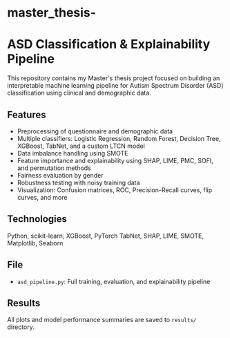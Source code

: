 # master_thesis-

# ASD Classification & Explainability Pipeline

This repository contains my Master's thesis project focused on building an interpretable machine learning pipeline for Autism Spectrum Disorder (ASD) classification using clinical and demographic data.

##  Features
- Preprocessing of questionnaire and demographic data
- Multiple classifiers: Logistic Regression, Random Forest, Decision Tree, XGBoost, TabNet, and a custom LTCN model
- Data imbalance handling using SMOTE
- Feature importance and explainability using SHAP, LIME, PMC, SOFI, and permutation methods
- Fairness evaluation by gender
- Robustness testing with noisy training data
- Visualization: Confusion matrices, ROC, Precision-Recall curves, flip curves, and more

## Technologies
Python, scikit-learn, XGBoost, PyTorch TabNet, SHAP, LIME, SMOTE, Matplotlib, Seaborn

## File
- `asd_pipeline.py`: Full training, evaluation, and explainability pipeline

## Results
All plots and model performance summaries are saved to `results/` directory.


